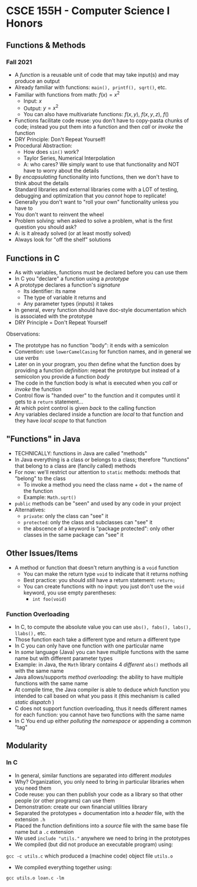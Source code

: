 
# CSCE 155H - Computer Science I Honors
## Functions & Methods
### Fall 2021

* A *function* is a reusable unit of code that may take input(s) and may produce an output
* Already familiar with functions: `main(), printf(), sqrt()`, etc.
* Familiar with functions from math: $f(x) = x^2$
  * Input: $x$
  * Output: $y = x^2$
  * You can also have multivariate functions: $f(x, y)$, $f(x, y, z)$, $f()$
* Functions facilitate code reuse: you don't have to copy-pasta chunks of code; instead you put them into a function and then *call* or *invoke* the function
* DRY Principle: Don't Repeat Yourself!
* Procedural Abstraction:
  * How does `sin()` work?
  * Taylor Series, Numerical Interpolation
  * A: who cares?  We simply want to use that functionality and NOT have to worry about the details
* By *encapsulating* functionality into functions, then we don't have to think about the details
* Standard libraries and external libraries come with a LOT of testing, debugging and optimization that you *cannot* hope to replicate!
* Generally you don't want to "roll your own" functionality unless you have to
* You don't want to reinvent the wheel
* Problem solving: when asked to solve a problem, what is the first question you should ask?
* A: is it already solved (or at least mostly solved)
* Always look for "off the shelf" solutions

## Functions in C

* As with variables, functions must be declared before you can use them
* In C you "declare" a function using a *prototype*
* A prototype declares a function's *signature*
  * Its identifier: its name
  * The type of variable it returns and
  * Any parameter types (inputs) it takes
* In general, every function should have doc-style documentation which is associated with the prototype
* DRY Principle = Don't Repeat Yourself

Observations:
* The prototype has no function "body": it ends with a semicolon
* Convention: use `lowerCamelCasing` for function names, and in general we use *verbs*
* Later on in your program, you *then* define what the function does by providing a function *definition*: repeat the prototype but instead of a semicolon you provide a function *body*
* The code in the function body is what is executed when you *call* or *invoke* the function
* Control flow is "handed over" to the function and it computes until it gets to a `return` statement...
* At which point control is given *back* to the calling function
* Any variables declared inside a function are *local* to that function and they have *local scope* to that function

## "Functions" in Java

* TECHNICALLY: functions in Java are called "methods"
* In Java everything is a class or belongs to a class; therefore "functions" that belong to a class are (fancily called) methods
* For now: we'll restrict our attention to `static` methods: methods that "belong" to the class
  * To invoke a method you need the class name + dot + the name of the function
  * Example: `Math.sqrt()`
* `public` methods can be "seen" and used by any code in your project
* Alternatives:
  * `private`: only the class can "see" it
  * `protected`: only the class and subclasses can "see" it
  * the abscence of a keyword is "package protected": only other classes in the same package can "see" it

## Other Issues/Items

* A method or function that doesn't return anything is a `void` function
  * You can make the return type `void` to indicate that it returns nothing
  * Best practice: you should *still* have a return statement: `return;`
  * You can create functions with no input: you just don't use the `void` keyword, you use empty parentheses:
    * `int foo(void)`

### Function Overloading

* In C, to compute the absolute value you can use `abs(), fabs(), labs(), llabs(),` etc.
* Those function each take a different type and return a different type
* In C you can only have one function with one particular name
* In *some* language (Java) you can have multiple functions with the same name but with different parameter types
* Example: in Java, the `Math` library contains 4 *different* `abs()` methods all with the same name
* Java allows/supports *method overloading*: the ability to have multiple functions with the same name
* At compile time, the Java compiler is able to deduce *which* function you intended to call based on what you pass it (this mechanism is called *static dispatch* )
* C does not support function overloading, thus it needs different names for each function: you cannot have two functions with the same name
* In C You end up either *polluting the namespace* or appending a common "tag"

## Modularity

### In C

* In general, similar functions are separated into different *modules*
* Why?  Organization, you only need to bring in particular libraries when you need them
* Code reuse: you can then publish your code as a library so that other people (or other programs) can use them
* Demonstration: create our own financial utilities library
* Separated the prototypes + documentation into a *header* file, with the extension `.h`
* Placed the function definitions into a *source* file with the same base file name but a `.c` extension
* We used `include "utils."` anywhere we need to bring in the prototypes
* We compiled (but did not produce an executable program) using:

`gcc -c utils.c`
which produced a (machine code) object file `utils.o`
* We compiled everything together using:

`gcc utils.o loan.c -lm`


```text




```
